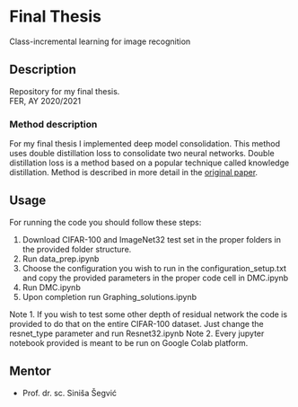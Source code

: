 # Final Thesis
Class-incremental learning for image recognition

## Description
Repository for my final thesis. <br/>
FER, AY 2020/2021

### Method description
For my final thesis I implemented deep model consolidation. This method uses double distillation loss to consolidate two neural networks. Double distillation loss is a method based on a popular technique called knowledge distillation. Method is described in more detail in the [original paper](https://arxiv.org/abs/1903.07864).

## Usage
For running the code you should follow these steps:
1. Download CIFAR-100 and ImageNet32 test set in the proper folders in the provided folder structure.
2. Run data_prep.ipynb
3. Choose the configuration you wish to run in the configuration_setup.txt and copy the provided parameters in the proper code cell in DMC.ipynb
4. Run DMC.ipynb
5. Upon completion run Graphing_solutions.ipynb

Note 1. If you wish to test some other depth of residual network the code is provided to do that on the entire CIFAR-100 dataset. Just change the resnet_type parameter and run Resnet32.ipynb
Note 2. Every jupyter notebook provided is meant to be run on Google Colab platform.


## Mentor
* Prof. dr. sc. Siniša Šegvić
